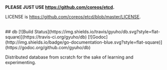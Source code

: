 **PLEASE JUST USE https://github.com/coreos/etcd.**

LICENSE is https://github.com/coreos/etcd/blob/master/LICENSE.

<br>
## db [![Build Status](https://img.shields.io/travis/gyuho/db.svg?style=flat-square)](https://travis-ci.org/gyuho/db) [![Godoc](http://img.shields.io/badge/go-documentation-blue.svg?style=flat-square)](https://godoc.org/github.com/gyuho/db)

Distributed database from scratch for the sake of learning and experimenting.
